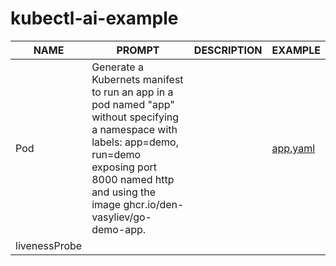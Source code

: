 # kubectl-ai-example

| NAME | PROMPT                                             | DESCRIPTION | EXAMPLE |
| ---- | -------------------------------------------------- | ----------- | ------- |
| Pod  | Generate a Kubernets manifest to run an app in a pod named "app" without specifying a namespace with labels: app=demo, run=demo  exposing port 8000 named http and using the image ghcr.io/den-vasyliev/go-demo-app. | | [app.yaml](./yaml/app.yaml) |
| livenessProbe |
